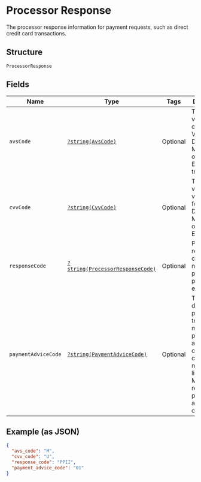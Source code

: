 
# Processor Response

The processor response information for payment requests, such as direct credit card transactions.

## Structure

`ProcessorResponse`

## Fields

| Name | Type | Tags | Description | Getter | Setter |
|  --- | --- | --- | --- | --- | --- |
| `avsCode` | [`?string(AvsCode)`](../../doc/models/avs-code.md) | Optional | The address verification code for Visa, Discover, Mastercard, or American Express transactions. | getAvsCode(): ?string | setAvsCode(?string avsCode): void |
| `cvvCode` | [`?string(CvvCode)`](../../doc/models/cvv-code.md) | Optional | The card verification value code for for Visa, Discover, Mastercard, or American Express. | getCvvCode(): ?string | setCvvCode(?string cvvCode): void |
| `responseCode` | [`?string(ProcessorResponseCode)`](../../doc/models/processor-response-code.md) | Optional | Processor response code for the non-PayPal payment processor errors. | getResponseCode(): ?string | setResponseCode(?string responseCode): void |
| `paymentAdviceCode` | [`?string(PaymentAdviceCode)`](../../doc/models/payment-advice-code.md) | Optional | The declined payment transactions might have payment advice codes. The card networks, like Visa and Mastercard, return payment advice codes. | getPaymentAdviceCode(): ?string | setPaymentAdviceCode(?string paymentAdviceCode): void |

## Example (as JSON)

```json
{
  "avs_code": "M",
  "cvv_code": "U",
  "response_code": "PPII",
  "payment_advice_code": "01"
}
```

